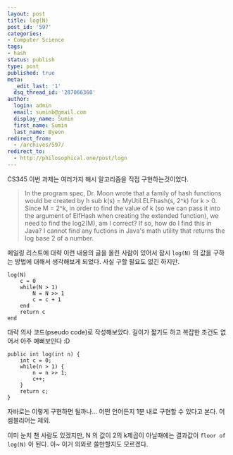 ```yaml
---
layout: post
title: log(N)
post_id: '597'
categories:
- Computer Science
tags:
- hash
status: publish
type: post
published: true
meta:
  _edit_last: '1'
  dsq_thread_id: '287066360'
author:
  login: admin
  email: suminb@gmail.com
  display_name: Sumin
  first_name: Sumin
  last_name: Byeon
redirect_from:
  - /archives/597/
redirect_to:
  - http://philosophical.one/post/logn
---
```

CS345 이번 과제는 여러가지 해시 알고리즘을 직접 구현하는것이었다.

> In the program spec, Dr. Moon wrote that a family of hash functions would be
created by h sub k(s) = MyUtil.ELFhash(s, 2^k) for k > 0. Since M = 2^k, in
order to find the value of k (so we can pass it into the argument of ElfHash
when creating the extended function), we need to find the log2(M), am I
correct? If so, how do I find this in Java? I cannot find any fuctions in
Java's math utility that returns the log base 2 of a number.

메일링 리스트에 대략 이런 내용의 글을 올린 사람이 있어서 잠시 `log(N)` 의 값을 구하는 방법에 대해서 생각해보게 되었다. 사실 구할 필요도 없긴 하지만.

	log(N)
		c = 0
		while(N > 1)
			N = N >> 1
			c = c + 1
		end
		return c
	end

대략 의사 코드(pseudo code)로 작성해보았다. 길이가 짧기도 하고 복잡한 조건도 없어서 아주 예뻐보인다 :D

	public int log(int n) {
		int c = 0;
		while(n > 1) {
			n = n >> 1;
			c++;
		}
		return c;
	}

자바로는 이렇게 구현하면 될까나... 어떤 언어든지 1분 내로 구현할 수 있다고 본다. 어셈블리어는 제외.

이미 눈치 챈 사람도 있겠지만, N 의 값이 2의 k제곱이 아닐때에는 결과값이 `floor of log(N)` 이 된다. 아~ 이거 의외로 쓸만할지도 모르겠다.

